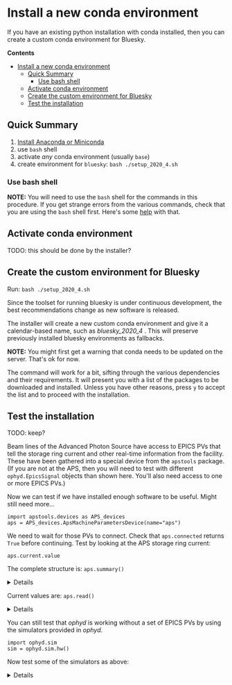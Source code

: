 # Install a new conda environment

If you have an existing python installation with conda installed,
then you can create a custom conda environment for Bluesky.

**Contents**

- [Install a new conda environment](#install-a-new-conda-environment)
  - [Quick Summary](#quick-summary)
    - [Use bash shell](#use-bash-shell)
  - [Activate conda environment](#activate-conda-environment)
  - [Create the custom environment for Bluesky](#create-the-custom-environment-for-bluesky)
  - [Test the installation](#test-the-installation)

## Quick Summary

1. [Install Anaconda or Miniconda](miniconda.md)
1. use `bash` shell
1. activate *any* conda environment (usually `base`)
2. create environment for `bluesky`: `bash ./setup_2020_4.sh`

### Use bash shell

**NOTE:** You will need to use the `bash` shell for the commands
in this procedure.  If you get strange errors from the various
commands, check that you are using the `bash` shell first.
Here's some [help](https://stackoverflow.com/questions/3327013/how-to-determine-the-current-shell-im-working-on)
with that.

## Activate conda environment

TODO: this should be done by the installer?

## Create the custom environment for Bluesky

Run: `bash ./setup_2020_4.sh`

Since the toolset for running bluesky is under continuous development,
the best recommendations change as new software is released.

The installer will create a new custom conda environment 
and give it a calendar-based name, such as *bluesky_2020_4* .
This will preserve previously installed bluesky environments as fallbacks.

**NOTE:** You might first get a warning that conda needs to be updated on the server.
That's ok for now.

The command will work for a bit, sifting through the various dependencies
and their requirements.  It will present you with a list of the packages to be downloaded
and installed.  Unless you have other reasons, press `y` to accept the list and to
proceed with the installation.


## Test the installation

TODO: keep?

Beam lines of the Advanced Photon Source have access to EPICS PVs that tell the storage
ring current and other real-time information from the facility.  These have been
gathered into a special device from the `apstools` package.  (If you are not
at the APS, then you will need to test with different `ophyd.EpicsSignal` objects
than shown here.  You'll also need access to one or more EPICS PVs.)

Now we can test if we have installed enough software to be useful.  Might still need more...

```
import apstools.devices as APS_devices
aps = APS_devices.ApsMachineParametersDevice(name="aps")
```

We need to wait for those PVs to connect.  Check that `aps.connected` returns `True` before continuing.  Test by looking at the APS storage ring current:

    aps.current.value

The complete structure is: `aps.summary()`

<details>
	
```
In [3]: aps.summary()                                                                                      
data keys (* hints)
-------------------
 aps_current
 aps_fill_number
 aps_global_feedback
 aps_global_feedback_h
 aps_global_feedback_v
 aps_lifetime
 aps_machine_status
 aps_operating_mode
 aps_operator_messages_fill_pattern
 aps_operator_messages_floor_coordinator
 aps_operator_messages_last_problem_message
 aps_operator_messages_last_trip_message
 aps_operator_messages_message6
 aps_operator_messages_message7
 aps_operator_messages_message8
 aps_operator_messages_operators
 aps_orbit_correction
 aps_shutter_permit

read attrs
----------
current              EpicsSignalRO       ('aps_current')
lifetime             EpicsSignalRO       ('aps_lifetime')
machine_status       EpicsSignalRO       ('aps_machine_status')
operating_mode       EpicsSignalRO       ('aps_operating_mode')
shutter_permit       EpicsSignalRO       ('aps_shutter_permit')
fill_number          EpicsSignalRO       ('aps_fill_number')
orbit_correction     EpicsSignalRO       ('aps_orbit_correction')
global_feedback      EpicsSignalRO       ('aps_global_feedback')
global_feedback_h    EpicsSignalRO       ('aps_global_feedback_h')
global_feedback_v    EpicsSignalRO       ('aps_global_feedback_v')
operator_messages    ApsOperatorMessagesDevice('aps_operator_messages')
operator_messages.operators EpicsSignalRO       ('aps_operator_messages_operators')
operator_messages.floor_coordinator EpicsSignalRO       ('aps_operator_messages_floor_coordinator')
operator_messages.fill_pattern EpicsSignalRO       ('aps_operator_messages_fill_pattern')
operator_messages.last_problem_message EpicsSignalRO       ('aps_operator_messages_last_problem_message')
operator_messages.last_trip_message EpicsSignalRO       ('aps_operator_messages_last_trip_message')
operator_messages.message6 EpicsSignalRO       ('aps_operator_messages_message6')
operator_messages.message7 EpicsSignalRO       ('aps_operator_messages_message7')
operator_messages.message8 EpicsSignalRO       ('aps_operator_messages_message8')

config keys
-----------

configuration attrs
----------
operator_messages    ApsOperatorMessagesDevice('aps_operator_messages')

Unused attrs
------------

```

</details>

Current values are: `aps.read()`

<details>

```
In [8]: aps.read()                                                                                         
Out[8]: 
OrderedDict([('aps_current',
              {'value': 88.52652776860398, 'timestamp': 1562701828.753756}),
             ('aps_lifetime',
              {'value': 52.583085617905894, 'timestamp': 1562701826.753587}),
             ('aps_machine_status',
              {'value': 'USER OPERATIONS', 'timestamp': 1562331601.371168}),
             ('aps_operating_mode',
              {'value': 'Delivered Beam', 'timestamp': 1562500392.942352}),
             ('aps_shutter_permit',
              {'value': 'PERMIT', 'timestamp': 1562500392.940957}),
             ('aps_fill_number',
              {'value': 25.0, 'timestamp': 1562500392.94135}),
             ('aps_orbit_correction',
              {'value': 0.0, 'timestamp': 1562701594.270834}),
             ('aps_global_feedback',
              {'value': 'On', 'timestamp': 1562701594.553689}),
             ('aps_global_feedback_h',
              {'value': 'On', 'timestamp': 1562701594.553689}),
             ('aps_global_feedback_v',
              {'value': 'On', 'timestamp': 1562701594.553689}),
             ('aps_operator_messages_operators',
              {'value': 'Dee Weyer and Steven LaBuda',
               'timestamp': 1562677538.647096}),
             ('aps_operator_messages_floor_coordinator',
              {'value': 'Shane Flood (2-0101)',
               'timestamp': 1562677404.908362}),
             ('aps_operator_messages_fill_pattern',
              {'value': '0+324x1 RHB', 'timestamp': 1561382181.863053}),
             ('aps_operator_messages_last_problem_message',
              {'value': '', 'timestamp': 1562500477.95326}),
             ('aps_operator_messages_last_trip_message',
              {'value': '', 'timestamp': 1562586730.877042}),
             ('aps_operator_messages_message6',
              {'value': 'Scheduled Fill on Fill at 07:45 & 19:45',
               'timestamp': 1562500507.033807}),
             ('aps_operator_messages_message7',
              {'value': '', 'timestamp': 1558051460.483074}),
             ('aps_operator_messages_message8',
              {'value': '', 'timestamp': 1558051455.619456})])

```

</details>

You can still test that *ophyd* is working without a set of EPICS PVs by using the
simulators provided in *ophyd*.

    import ophyd.sim
    sim = ophyd.sim.hw()

Now test some of the simulators as above:

<details>

```
In [10]: sim.motor.position                                                                                                                                          
Out[10]: 0

In [11]: sim.motor.read()                                                                                                                                            
Out[11]: 
OrderedDict([('motor', {'value': 0, 'timestamp': 1562779985.5141134}),
             ('motor_setpoint',
              {'value': 0, 'timestamp': 1562779985.5141122})])

In [12]: sim.noisy_det.read()                                                                                                                                        
Out[12]: {'noisy_det': {'value': 0.9765596019916091, 'timestamp': 1562779985.5194004}}

In [13]: sim.noisy_det.value                                                                                                                                         
Out[13]: 0.9765596019916091

```

</details>
